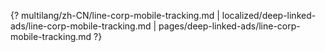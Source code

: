 {? multilang/zh-CN/line-corp-mobile-tracking.md | localized/deep-linked-ads/line-corp-mobile-tracking.md | pages/deep-linked-ads/line-corp-mobile-tracking.md ?}

